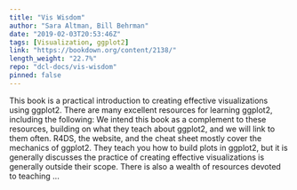```yaml
---
title: "Vis Wisdom"
author: "Sara Altman, Bill Behrman"
date: "2019-02-03T20:53:46Z"
tags: [Visualization, ggplot2]
link: "https://bookdown.org/content/2138/"
length_weight: "22.7%"
repo: "dcl-docs/vis-wisdom"
pinned: false
---
```


This book is a practical introduction to creating effective visualizations using ggplot2. There are many excellent resources for learning ggplot2, including the following: We intend this book as a complement to these resources, building on what they teach about ggplot2, and we will link to them often. R4DS, the website, and the cheat sheet mostly cover the mechanics of ggplot2. They teach you how to build plots in ggplot2, but it is generally discusses the practice of creating effective visualizations is generally outside their scope. There is also a wealth of resources devoted to teaching ...
